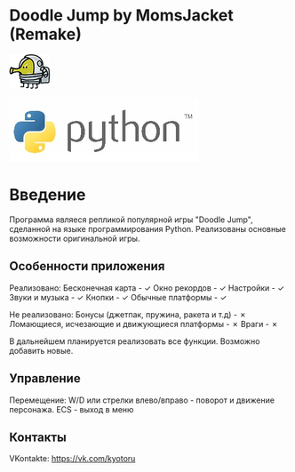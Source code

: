 # Doodle Jump by MomsJacket (Remake)

![Doodle Jump](data/hero_l.png)


![PYTHON](data/python.jpg)

Введение
========
Программа являеся репликой популярной игры "Doodle Jump", сделанной на языке программирования Python.
Реализованы основные возможности оригинальной игры.

Особенности приложения
----------------------
Реализовано:
Бесконечная карта - ✓
Окно рекордов - ✓
Настройки - ✓
Звуки и музыка - ✓
Кнопки - ✓
Обычные платформы - ✓

Не реализовано:
Бонусы (джетпак, пружина, ракета и т.д) - ✗
Ломающиеся, исчезающие и движующиеся платформы - ✗
Враги - ✗

В дальнейшем планируется реализовать все функции.
Возможно добавить новые.

Управление
----------
Перемещение:
W/D или стрелки влево/вправо - поворот и движение персонажа.
ECS - выход в меню

Контакты
--------
VKontakte: https://vk.com/kyotoru
